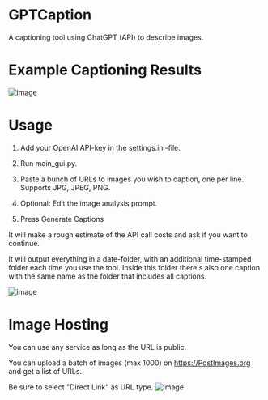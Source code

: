 # GPTCaption
A captioning tool using ChatGPT (API) to describe images.

# Example Captioning Results
![image](https://github.com/MNeMoNiCuZ/GPTCaption/assets/60541708/623d9320-7210-43d5-aa69-3f81b05ff575)




# Usage
1. Add your OpenAI API-key in the settings.ini-file.

2. Run main_gui.py.

3. Paste a bunch of URLs to images you wish to caption, one per line. Supports JPG, JPEG, PNG.

4. Optional: Edit the image analysis prompt.

5. Press Generate Captions

It will make a rough estimate of the API call costs and ask if you want to continue.

It will output everything in a date-folder, with an additional time-stamped folder each time you use the tool. Inside this folder there's also one caption with the same name as the folder that includes all captions.

![image](https://github.com/MNeMoNiCuZ/GPTCaption/assets/60541708/cad0056c-2670-47ec-b2ce-6cc4904badc0)

# Image Hosting
You can use any service as long as the URL is public.

You can upload a batch of images (max 1000) on https://PostImages.org and get a list of URLs.

Be sure to select "Direct Link" as URL type.
![image](https://github.com/MNeMoNiCuZ/GPTCaption/assets/60541708/76f95c8e-3d2c-4395-ad58-f3aa251a6602)
